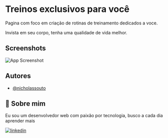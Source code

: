 
# Treinos exclusivos para você

Pagina com foco em criação de rotinas de treinamento dedicados a voce.

Invista em seu corpo, tenha uma qualidade de vida melhor.


## Screenshots

![App Screenshot](./images/img.png)


## Autores

- [@nicholassouto](https://www.github.com/nicholassouto)


## 🚀 Sobre mim
Eu sou um desenvolvedor web com paixão por tecnologia, busco a cada dia aprender mais



[![linkedin](https://img.shields.io/badge/linkedin-0A66C2?style=for-the-badge&logo=linkedin&logoColor=white)](https://www.linkedin.com/in/nicholas-souto-56b947142/)


